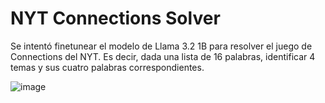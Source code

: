 # NYT Connections Solver

Se intentó finetunear el modelo de Llama 3.2 1B para resolver el juego de Connections del NYT. Es decir, dada una lista de 16 palabras, identificar 4 temas y sus cuatro palabras correspondientes.

![image](https://github.com/user-attachments/assets/6f0917a4-d01e-42ce-9aa3-fc7583acbe89)
